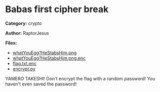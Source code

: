 # Babas first cipher break
**Category:** crypto

**Author:** RaptorJesus

**Files:**
* [whatYouEgg?HeStabsHim.png](./whatYouEgg?HeStabsHim.png)
* [whatYouEgg?HeStabsHim.png.enc](./whatYouEgg?HeStabsHim.png.enc)
* [flag.txt.enc](./flag.txt.enc)
* [encrypt.py](./encrypt.py)

YAMERO TAKESHI!
Don't encrypt the flag with a random password!
You haven't even saved the password!
